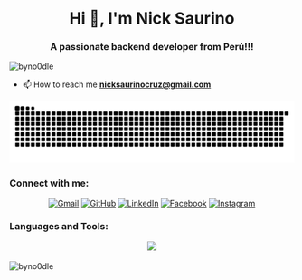 <h1 align="center">Hi 👋, I'm Nick Saurino</h1>
<h3 align="center">A passionate backend developer from Perú!!!</h3>

<p align="left"> <img src="https://komarev.com/ghpvc/?username=byno0dle&label=Profile%20views&color=0e75b6&style=flat" alt="byno0dle" /> </p>

- 📫 How to reach me **nicksaurinocruz@gmail.com**

<p align = "center">
	<img src = "https://github.com/7oSkaaa/7oSkaaa/blob/output/github-contribution-grid-snake.svg?" alt = "Snake Game"/>
</p>

<h3 align="left">Connect with me:</h3>
	<p align="center">
		<a href="mailto:candida.nicksaurinocruz@gmail.com"><img src="https://img.icons8.com/bubbles/50/000000/gmail.png" alt="Gmail"/></a>
		<a href="https://github.com/byNo0dle"><img src="https://img.icons8.com/bubbles/50/000000/github.png" alt="GitHub"/></a>
		<a href="https://linkedin.com/in/nick saurino"><img src="https://img.icons8.com/bubbles/50/000000/linkedin.png" alt="LinkedIn"/></a>
		<a href="https://fb.com/nick so"><img src="https://img.icons8.com/bubbles/50/000000/facebook-new.png" alt="Facebook"/></a>
		<a href="https://instagram.com/bynickso"><img src="https://img.icons8.com/bubbles/50/000000/instagram.png" alt="Instagram"/></a>
	</p>

<h3 align="left">Languages and Tools:</h3>
<p align="center">
	<a href="https://skillicons.dev">
		<img src="https://skillicons.dev/icons?i=java,spring,postgres,mysql,git,github,bitbucket,idea,postman,jenkis,maven,gradle&perline=6" />
	</a>
</p>

<p><img align="center" src="https://github-readme-stats.vercel.app/api/top-langs?username=byno0dle&show_icons=true&locale=en&layout=compact" alt="byno0dle" /></p>
